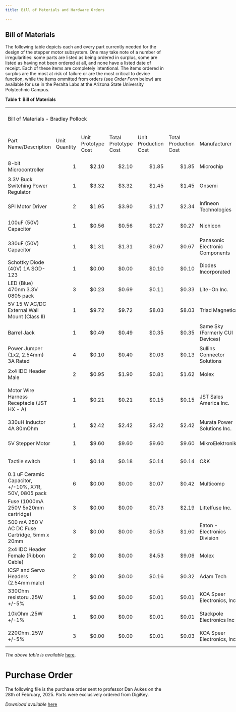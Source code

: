 ```yaml
---
title: Bill of Materials and Hardware Orders

---
```


## Bill of Materials

The following table depicts each and every part currently needed for the design of the stepper motor subsystem. One may take note of a number of irregularities: some parts are listed as being ordered in surplus, some are listed as having not been ordered at all, and none have a listed date of receipt. Each of these items are completely intentional. The items ordered in surplus are the most at risk of failure or are the most critical to device function, while the items ommitted from orders (see *Order Form* below) are available for use in the Peralta Labs at the Arizona State University Polytechnic Campus.


**Table 1: Bill of Materials** 
<!--table
	{mso-displayed-decimal-separator:"\.";
	mso-displayed-thousand-separator:"\,";}
.xl15826
	{padding-top:1px;
	padding-right:1px;
	padding-left:1px;
	mso-ignore:padding;
	color:black;
	font-size:10.0pt;
	font-weight:400;
	font-style:normal;
	text-decoration:none;
	font-family:Arial;
	mso-generic-font-family:auto;
	mso-font-charset:0;
	mso-number-format:General;
	text-align:general;
	vertical-align:bottom;
	mso-background-source:auto;
	mso-pattern:auto;
	white-space:nowrap;}
.xl67826
	{padding-top:1px;
	padding-right:1px;
	padding-left:1px;
	mso-ignore:padding;
	color:windowtext;
	font-size:14.0pt;
	font-weight:700;
	font-style:normal;
	text-decoration:none;
	font-family:Arial, sans-serif;
	mso-font-charset:0;
	mso-number-format:General;
	text-align:center;
	vertical-align:middle;
	border-top:none;
	border-right:none;
	border-bottom:.5pt solid black;
	border-left:none;
	background:#CFE2F3;
	mso-pattern:#CFE2F3 none;
	white-space:normal;}
.xl68826
	{padding-top:1px;
	padding-right:1px;
	padding-left:1px;
	mso-ignore:padding;
	color:windowtext;
	font-size:36.0pt;
	font-weight:700;
	font-style:normal;
	text-decoration:none;
	font-family:Arial, sans-serif;
	mso-font-charset:0;
	mso-number-format:General;
	text-align:center;
	vertical-align:bottom;
	mso-background-source:auto;
	mso-pattern:auto;
	white-space:normal;}
.xl69826
	{padding-top:1px;
	padding-right:1px;
	padding-left:1px;
	mso-ignore:padding;
	color:black;
	font-size:10.0pt;
	font-weight:400;
	font-style:normal;
	text-decoration:none;
	font-family:Arial;
	mso-generic-font-family:auto;
	mso-font-charset:0;
	mso-number-format:General;
	text-align:general;
	vertical-align:bottom;
	mso-background-source:auto;
	mso-pattern:auto;
	white-space:normal;}
.xl70826
	{padding-top:1px;
	padding-right:1px;
	padding-left:1px;
	mso-ignore:padding;
	color:windowtext;
	font-size:14.0pt;
	font-weight:400;
	font-style:normal;
	text-decoration:none;
	font-family:Arial, sans-serif;
	mso-font-charset:0;
	mso-number-format:General;
	text-align:general;
	vertical-align:bottom;
	mso-background-source:auto;
	mso-pattern:auto;
	white-space:normal;}
.xl71826
	{padding-top:1px;
	padding-right:1px;
	padding-left:1px;
	mso-ignore:padding;
	color:windowtext;
	font-size:14.0pt;
	font-weight:400;
	font-style:normal;
	text-decoration:none;
	font-family:Arial, sans-serif;
	mso-font-charset:0;
	mso-number-format:"\#\,\#\#0";
	text-align:general;
	vertical-align:bottom;
	mso-background-source:auto;
	mso-pattern:auto;
	white-space:normal;}
.xl72826
	{padding-top:1px;
	padding-right:1px;
	padding-left:1px;
	mso-ignore:padding;
	color:windowtext;
	font-size:14.0pt;
	font-weight:400;
	font-style:normal;
	text-decoration:none;
	font-family:Arial, sans-serif;
	mso-font-charset:0;
	mso-number-format:"\0022$\0022\#\,\#\#0\.00";
	text-align:general;
	vertical-align:bottom;
	mso-background-source:auto;
	mso-pattern:auto;
	white-space:normal;}
.xl73826
	{padding-top:1px;
	padding-right:1px;
	padding-left:1px;
	mso-ignore:padding;
	color:#467886;
	font-size:14.0pt;
	font-weight:400;
	font-style:normal;
	text-decoration:underline;
	text-underline-style:single;
	font-family:Arial, sans-serif;
	mso-font-charset:0;
	mso-number-format:General;
	text-align:general;
	vertical-align:bottom;
	mso-background-source:auto;
	mso-pattern:auto;
	white-space:normal;}
.xl74826
	{padding-top:1px;
	padding-right:1px;
	padding-left:1px;
	mso-ignore:padding;
	color:windowtext;
	font-size:14.0pt;
	font-weight:400;
	font-style:normal;
	text-decoration:none;
	font-family:Arial, sans-serif;
	mso-font-charset:0;
	mso-number-format:"Short Date";
	text-align:general;
	vertical-align:bottom;
	mso-background-source:auto;
	mso-pattern:auto;
	white-space:normal;}
.xl75826
	{padding-top:1px;
	padding-right:1px;
	padding-left:1px;
	mso-ignore:padding;
	color:black;
	font-size:14.0pt;
	font-weight:400;
	font-style:normal;
	text-decoration:none;
	font-family:Arial, sans-serif;
	mso-font-charset:0;
	mso-number-format:General;
	text-align:general;
	vertical-align:bottom;
	mso-background-source:auto;
	mso-pattern:auto;
	white-space:normal;}
.xl76826
	{padding-top:1px;
	padding-right:1px;
	padding-left:1px;
	mso-ignore:padding;
	color:windowtext;
	font-size:14.0pt;
	font-weight:400;
	font-style:normal;
	text-decoration:none;
	font-family:Arial, sans-serif;
	mso-font-charset:0;
	mso-number-format:General;
	text-align:general;
	vertical-align:middle;
	mso-background-source:auto;
	mso-pattern:auto;
	white-space:normal;}
.xl77826
	{padding-top:1px;
	padding-right:1px;
	padding-left:1px;
	mso-ignore:padding;
	color:black;
	font-size:14.0pt;
	font-weight:400;
	font-style:normal;
	text-decoration:none;
	font-family:"Aptos Narrow", sans-serif;
	mso-font-charset:0;
	mso-number-format:General;
	text-align:general;
	vertical-align:middle;
	mso-background-source:auto;
	mso-pattern:auto;
	white-space:normal;}
-->
</style>
</head>

<body>
<!--[if !excel]>&nbsp;&nbsp;<![endif]-->
<!--The following information was generated by Microsoft Excel's Publish as Web
Page wizard.-->
<!--If the same item is republished from Excel, all information between the DIV
tags will be replaced.-->
<!----------------------------->
<!--START OF OUTPUT FROM EXCEL PUBLISH AS WEB PAGE WIZARD -->
<!----------------------------->

<div id="Bill of Materials_BPollock_sorted.xlsb_826" align=center
x:publishsource="Excel">

<table border=0 cellpadding=0 cellspacing=0 width=2150 style='border-collapse:
 collapse;table-layout:fixed;width:1612pt'>
 <col width=341 style='mso-width-source:userset;mso-width-alt:12117;width:256pt'>
 <col width=93 style='mso-width-source:userset;mso-width-alt:3299;width:70pt'>
 <col width=107 style='mso-width-source:userset;mso-width-alt:3811;width:80pt'>
 <col width=104 style='mso-width-source:userset;mso-width-alt:3697;width:78pt'>
 <col width=116 style='mso-width-source:userset;mso-width-alt:4124;width:87pt'>
 <col width=107 style='mso-width-source:userset;mso-width-alt:3811;width:80pt'>
 <col width=151 style='mso-width-source:userset;mso-width-alt:5376;width:113pt'>
 <col width=128 style='mso-width-source:userset;mso-width-alt:4551;width:96pt'>
 <col width=116 span=2 style='mso-width-source:userset;mso-width-alt:4124;
 width:87pt'>
 <col width=86 style='mso-width-source:userset;mso-width-alt:3043;width:64pt'>
 <col width=89 style='mso-width-source:userset;mso-width-alt:3157;width:67pt'>
 <col width=83 style='mso-width-source:userset;mso-width-alt:2958;width:62pt'>
 <col width=94 style='mso-width-source:userset;mso-width-alt:3356;width:71pt'>
 <col width=98 style='mso-width-source:userset;mso-width-alt:3470;width:73pt'>
 <col width=81 style='mso-width-source:userset;mso-width-alt:2872;width:61pt'>
 <col width=240 style='mso-width-source:userset;mso-width-alt:8533;width:180pt'>
 <tr height=74 style='mso-height-source:userset;height:55.2pt'>
  <td colspan=17 height=74 class=xl68826 width=2150 style='height:55.2pt;
  width:1612pt'>Bill of Materials - Bradley Pollock</td>
 </tr>
 <tr height=86 style='mso-height-source:userset;height:64.2pt'>
  <td height=86 class=xl67826 width=341 style='height:64.2pt;width:256pt'>Part
  Name/Description</td>
  <td class=xl67826 width=93 style='width:70pt'>Unit Quantity</td>
  <td class=xl67826 width=107 style='width:80pt'>Unit Prototype Cost</td>
  <td class=xl67826 width=104 style='width:78pt'>Total Prototype Cost</td>
  <td class=xl67826 width=116 style='width:87pt'>Unit Production Cost</td>
  <td class=xl67826 width=107 style='width:80pt'>Total Production Cost</td>
  <td class=xl67826 width=151 style='width:113pt'>Manufacturer</td>
  <td class=xl67826 width=128 style='width:96pt'>Manufacturer Part #</td>
  <td class=xl67826 width=116 style='width:87pt'>Vendor Link</td>
  <td class=xl67826 width=116 style='width:87pt'>Datasheet Link</td>
  <td class=xl67826 width=86 style='width:64pt'>Supplier</td>
  <td class=xl67826 width=89 style='width:67pt'>Supplier Part #</td>
  <td class=xl67826 width=83 style='width:62pt'># Ordered</td>
  <td class=xl67826 width=94 style='width:71pt'>Date Ordered</td>
  <td class=xl67826 width=98 style='width:73pt'># Received</td>
  <td class=xl67826 width=81 style='width:61pt'>Surplus</td>
  <td class=xl67826 width=240 style='width:180pt'>Schematic Reference
  Designators</td>
 </tr>
 <tr class=xl69826 height=57 style='mso-height-source:userset;height:42.6pt'>
  <td height=57 class=xl76826 width=341 style='height:42.6pt;width:256pt'>8-bit
  Microcontroller</td>
  <td class=xl71826 align=right width=93 style='width:70pt'>1</td>
  <td class=xl72826 align=right width=107 style='width:80pt'>$2.10</td>
  <td class=xl72826 align=right width=104 style='width:78pt'>$2.10</td>
  <td class=xl72826 align=right width=116 style='width:87pt'>$1.85</td>
  <td class=xl72826 align=right width=107 style='width:80pt'>$1.85</td>
  <td class=xl70826 width=151 style='width:113pt'>Microchip</td>
  <td class=xl70826 width=128 style='width:96pt'>PIC18F27Q84-I/SO</td>
  <td class=xl73826 width=116 style='width:87pt'><a
  href="https://www.digikey.com/en/products/detail/microchip-technology/PIC18F27Q84-I-SO/12807406?s=N4IgTCBcDaIAoEkDCBGAHAMTAdgIpoBYBaBAegGUB5EAXQF8g"><span
  style='font-size:14.0pt;font-family:Arial, sans-serif;mso-font-charset:0'>https://www.digikey.com/en/products/detail/microchip-technology/PIC18F27Q84-I-SO/12807406?s=N4IgTCBcDaIAoEkDCBGAHAMTAdgIpoBYBaBAegGUB5EAXQF8g</span></a></td>
  <td class=xl73826 width=116 style='width:87pt'><a
  href="https://www.microchip.com/en-us/product/pic18f27q84"><span
  style='font-size:14.0pt;font-family:Arial, sans-serif;mso-font-charset:0'>https://www.microchip.com/en-us/product/pic18f27q84</span></a></td>
  <td class=xl70826 width=86 style='width:64pt'>DigiKey</td>
  <td class=xl70826 width=89 style='width:67pt'>150-PIC18F27Q84-I/SO-ND</td>
  <td class=xl70826 align=right width=83 style='width:62pt'>3</td>
  <td class=xl74826 align=right width=94 style='width:71pt'>2/28/2025</td>
  <td class=xl70826 width=98 style='width:73pt'></td>
  <td class=xl71826 align=right width=81 style='width:61pt'>-1</td>
  <td class=xl70826 width=240 style='width:180pt'>U1</td>
 </tr>
 <tr class=xl69826 height=57 style='mso-height-source:userset;height:42.6pt'>
  <td height=57 class=xl76826 width=341 style='height:42.6pt;width:256pt'>3.3V
  Buck Switching Power Regulator</td>
  <td class=xl71826 align=right width=93 style='width:70pt'>1</td>
  <td class=xl72826 align=right width=107 style='width:80pt'>$3.32</td>
  <td class=xl72826 align=right width=104 style='width:78pt'>$3.32</td>
  <td class=xl72826 align=right width=116 style='width:87pt'>$1.45</td>
  <td class=xl72826 align=right width=107 style='width:80pt'>$1.45</td>
  <td class=xl70826 width=151 style='width:113pt'>Onsemi</td>
  <td class=xl70826 width=128 style='width:96pt'>LM2575D2T-3.3R4G</td>
  <td class=xl73826 width=116 style='width:87pt'><a
  href="https://www.digikey.com/en/products/detail/onsemi/LM2575D2T-3-3R4G/1476688"><span
  style='font-size:14.0pt;font-family:Arial, sans-serif;mso-font-charset:0'>https://www.digikey.com/en/products/detail/onsemi/LM2575D2T-3-3R4G/1476688</span></a></td>
  <td class=xl73826 width=116 style='width:87pt'><a
  href="https://www.onsemi.com/pdf/datasheet/lm2575-d.pdf"><span
  style='font-size:14.0pt;font-family:Arial, sans-serif;mso-font-charset:0'>https://www.onsemi.com/pdf/datasheet/lm2575-d.pdf</span></a></td>
  <td class=xl70826 width=86 style='width:64pt'>DigiKey</td>
  <td class=xl70826 width=89 style='width:67pt'>LM2575D2T-3.3R4GOSCT-ND</td>
  <td class=xl70826 align=right width=83 style='width:62pt'>4</td>
  <td class=xl74826 align=right width=94 style='width:71pt'>2/28/2025</td>
  <td class=xl70826 width=98 style='width:73pt'></td>
  <td class=xl71826 align=right width=81 style='width:61pt'>-1</td>
  <td class=xl70826 width=240 style='width:180pt'>U2</td>
 </tr>
 <tr class=xl69826 height=57 style='mso-height-source:userset;height:42.6pt'>
  <td height=57 class=xl76826 width=341 style='height:42.6pt;width:256pt'>SPI
  Motor Driver</td>
  <td class=xl71826 align=right width=93 style='width:70pt'>2</td>
  <td class=xl72826 align=right width=107 style='width:80pt'>$1.95</td>
  <td class=xl72826 align=right width=104 style='width:78pt'>$3.90</td>
  <td class=xl72826 align=right width=116 style='width:87pt'>$1.17</td>
  <td class=xl72826 align=right width=107 style='width:80pt'>$2.34</td>
  <td class=xl70826 width=151 style='width:113pt'>Infineon Technologies</td>
  <td class=xl70826 width=128 style='width:96pt'>BTM9011EPXUMA1</td>
  <td class=xl73826 width=116 style='width:87pt'><a
  href="https://www.digikey.com/en/products/detail/infineon-technologies/BTM9011EPXUMA1/25702022?s=N4IgTCBcDaIEIBUCyBOADARgwUQAogF0BfIA"><span
  style='font-size:14.0pt;font-family:Arial, sans-serif;mso-font-charset:0'>https://www.digikey.com/en/products/detail/infineon-technologies/BTM9011EPXUMA1/25702022?s=N4IgTCBcDaIEIBUCyBOADARgwUQAogF0BfIA</span></a></td>
  <td class=xl73826 width=116 style='width:87pt'><a
  href="https://www.infineon.com/dgdl/Infineon-Infineon-BTM901xEP-DS-v01_00-EN-DataSheet-v01_00-EN.pdf?fileId=8ac78c8c90530b3a01912d365ee4326f"><span
  style='font-size:14.0pt;font-family:Arial, sans-serif;mso-font-charset:0'>https://www.infineon.com/dgdl/Infineon-Infineon-BTM901xEP-DS-v01_00-EN-DataSheet-v01_00-EN.pdf?fileId=8ac78c8c90530b3a01912d365ee4326f</span></a></td>
  <td class=xl70826 width=86 style='width:64pt'>DigiKey</td>
  <td class=xl70826 width=89 style='width:67pt'>448-BTM9011EPXUMA1CT-ND</td>
  <td class=xl70826 align=right width=83 style='width:62pt'>4</td>
  <td class=xl74826 align=right width=94 style='width:71pt'>2/28/2025</td>
  <td class=xl70826 width=98 style='width:73pt'></td>
  <td class=xl71826 align=right width=81 style='width:61pt'>-2</td>
  <td class=xl70826 width=240 style='width:180pt'>U3, U4</td>
 </tr>
 <tr class=xl69826 height=57 style='mso-height-source:userset;height:42.6pt'>
  <td height=57 class=xl76826 width=341 style='height:42.6pt;width:256pt'>100uF
  (50V) Capacitor</td>
  <td class=xl71826 align=right width=93 style='width:70pt'>1</td>
  <td class=xl72826 align=right width=107 style='width:80pt'>$0.56</td>
  <td class=xl72826 align=right width=104 style='width:78pt'>$0.56</td>
  <td class=xl72826 align=right width=116 style='width:87pt'>$0.27</td>
  <td class=xl72826 align=right width=107 style='width:80pt'>$0.27</td>
  <td class=xl70826 width=151 style='width:113pt'>Nichicon</td>
  <td class=xl70826 width=128 style='width:96pt'>UUD1H101MNL1GS</td>
  <td class=xl73826 width=116 style='width:87pt'><a
  href="https://www.digikey.com/en/products/detail/nichicon/UUD1H101MNL1GS/590047"><span
  style='font-size:14.0pt;font-family:Arial, sans-serif;mso-font-charset:0'>https://www.digikey.com/en/products/detail/nichicon/UUD1H101MNL1GS/590047</span></a></td>
  <td class=xl73826 width=116 style='width:87pt'><a
  href="https://www.nichicon.co.jp/english/series_items/catalog_pdf/e-uud.pdf"><span
  style='font-size:14.0pt;font-family:Arial, sans-serif;mso-font-charset:0'>https://www.nichicon.co.jp/english/series_items/catalog_pdf/e-uud.pdf</span></a></td>
  <td class=xl70826 width=86 style='width:64pt'>DigiKey</td>
  <td class=xl70826 width=89 style='width:67pt'>493-2306-1-ND</td>
  <td class=xl70826 align=right width=83 style='width:62pt'>2</td>
  <td class=xl74826 align=right width=94 style='width:71pt'>2/28/2025</td>
  <td class=xl75826 width=98 style='width:73pt'></td>
  <td class=xl71826 align=right width=81 style='width:61pt'>-1</td>
  <td class=xl70826 width=240 style='width:180pt'>C1</td>
 </tr>
 <tr class=xl69826 height=74 style='mso-height-source:userset;height:55.8pt'>
  <td height=74 class=xl76826 width=341 style='height:55.8pt;width:256pt'>330uF
  (50V) Capacitor</td>
  <td class=xl71826 align=right width=93 style='width:70pt'>1</td>
  <td class=xl72826 align=right width=107 style='width:80pt'>$1.31</td>
  <td class=xl72826 align=right width=104 style='width:78pt'>$1.31</td>
  <td class=xl72826 align=right width=116 style='width:87pt'>$0.67</td>
  <td class=xl72826 align=right width=107 style='width:80pt'>$0.67</td>
  <td class=xl70826 width=151 style='width:113pt'>Panasonic Electronic
  Components</td>
  <td class=xl70826 width=128 style='width:96pt'>EEE-FT1H331AP</td>
  <td class=xl73826 width=116 style='width:87pt'>https://www.digikey.com/en/products/detail/panasonic-electronic-components/EEE-FT1H331AP/2652057</td>
  <td class=xl73826 width=116 style='width:87pt'>https://industrial.panasonic.com/cdbs/www-data/pdf/RDE0000/ABA0000C1240.pdf</td>
  <td class=xl70826 width=86 style='width:64pt'>DigiKey</td>
  <td class=xl70826 width=89 style='width:67pt'>PCE5026CT-ND</td>
  <td class=xl70826 align=right width=83 style='width:62pt'>2</td>
  <td class=xl74826 align=right width=94 style='width:71pt'>2/28/2025</td>
  <td class=xl75826 width=98 style='width:73pt'></td>
  <td class=xl71826 align=right width=81 style='width:61pt'>-1</td>
  <td class=xl70826 width=240 style='width:180pt'>C2</td>
 </tr>
 <tr class=xl69826 height=57 style='mso-height-source:userset;height:42.6pt'>
  <td height=57 class=xl76826 width=341 style='height:42.6pt;width:256pt'>Schottky
  Diode (40V) 1A SOD-123</td>
  <td class=xl71826 align=right width=93 style='width:70pt'>1</td>
  <td class=xl72826 align=right width=107 style='width:80pt'>$0.00</td>
  <td class=xl72826 align=right width=104 style='width:78pt'>$0.00</td>
  <td class=xl72826 align=right width=116 style='width:87pt'>$0.10</td>
  <td class=xl72826 align=right width=107 style='width:80pt'>$0.10</td>
  <td class=xl70826 width=151 style='width:113pt'>Diodes Incorporated</td>
  <td class=xl70826 width=128 style='width:96pt'>1N5819HW-7-F</td>
  <td class=xl73826 width=116 style='width:87pt'><a
  href="https://www.digikey.com/en/products/detail/diodes-incorporated/1N5819HW-7-F/814970"><span
  style='font-size:14.0pt;font-family:Arial, sans-serif;mso-font-charset:0'>https://www.digikey.com/en/products/detail/diodes-incorporated/1N5819HW-7-F/814970</span></a></td>
  <td class=xl70826 width=116 style='width:87pt'>https://www.diodes.com/assets/Datasheets/1N5819HW.pdf</td>
  <td class=xl70826 width=86 style='width:64pt'>DigiKey</td>
  <td class=xl70826 width=89 style='width:67pt'>1N5819HW-FDICT-ND</td>
  <td class=xl70826 align=right width=83 style='width:62pt'>3</td>
  <td class=xl74826 align=right width=94 style='width:71pt'>2/28/2025</td>
  <td class=xl70826 width=98 style='width:73pt'></td>
  <td class=xl71826 align=right width=81 style='width:61pt'>-1</td>
  <td class=xl70826 width=240 style='width:180pt'>D1</td>
 </tr>
 <tr class=xl69826 height=57 style='mso-height-source:userset;height:42.6pt'>
  <td height=57 class=xl77826 width=341 style='height:42.6pt;width:256pt'>LED
  (Blue) 470nm 3.3V 0805 pack</td>
  <td class=xl71826 align=right width=93 style='width:70pt'>3</td>
  <td class=xl72826 align=right width=107 style='width:80pt'>$0.23</td>
  <td class=xl72826 align=right width=104 style='width:78pt'>$0.69</td>
  <td class=xl72826 align=right width=116 style='width:87pt'>$0.11</td>
  <td class=xl72826 align=right width=107 style='width:80pt'>$0.33</td>
  <td class=xl70826 width=151 style='width:113pt'>Lite-On Inc.</td>
  <td class=xl75826 width=128 style='width:96pt'>LTST-C171TBKT</td>
  <td class=xl75826 width=116 style='width:87pt'>https://www.digikey.com/en/products/detail/liteon/LTST-C171TBKT/388528</td>
  <td class=xl75826 width=116 style='width:87pt'>https://optoelectronics.liteon.com/upload/download/DS22-2000-233/LTST-C171TBKT(0630).pdf</td>
  <td class=xl70826 width=86 style='width:64pt'>DigiKey</td>
  <td class=xl75826 width=89 style='width:67pt'>160-1645-1-ND</td>
  <td class=xl70826 align=right width=83 style='width:62pt'>5</td>
  <td class=xl74826 align=right width=94 style='width:71pt'>2/28/2025</td>
  <td class=xl75826 width=98 style='width:73pt'></td>
  <td class=xl71826 align=right width=81 style='width:61pt'>-3</td>
  <td class=xl70826 width=240 style='width:180pt'>D2, D3, D4</td>
 </tr>
 <tr class=xl69826 height=57 style='mso-height-source:userset;height:42.6pt'>
  <td height=57 class=xl77826 width=341 style='height:42.6pt;width:256pt'>5V 15
  W AC/DC External Wall Mount (Class II)<span style='mso-spacerun:yes'></span></td>
  <td class=xl71826 align=right width=93 style='width:70pt'>1</td>
  <td class=xl72826 align=right width=107 style='width:80pt'>$9.72</td>
  <td class=xl72826 align=right width=104 style='width:78pt'>$9.72</td>
  <td class=xl72826 align=right width=116 style='width:87pt'>$8.03</td>
  <td class=xl72826 align=right width=107 style='width:80pt'>$8.03</td>
  <td class=xl70826 width=151 style='width:113pt'>Triad Magnetics</td>
  <td class=xl70826 width=128 style='width:96pt'>WSU050-3000-13</td>
  <td class=xl73826 width=116 style='width:87pt'><a
  href="https://www.digikey.com/en/products/detail/triad-magnetics/WSU050-3000-13/6600190"><span
  style='font-size:14.0pt;font-family:Arial, sans-serif;mso-font-charset:0'>https://www.digikey.com/en/products/detail/triad-magnetics/WSU050-3000-13/6600190</span></a></td>
  <td class=xl73826 width=116 style='width:87pt'>http://catalog.triadmagnetics.com/Asset/WSU050-3000-13.pdf</td>
  <td class=xl70826 width=86 style='width:64pt'>DigiKey</td>
  <td class=xl75826 width=89 style='width:67pt'>237-2256-ND</td>
  <td class=xl70826 align=right width=83 style='width:62pt'>1</td>
  <td class=xl74826 align=right width=94 style='width:71pt'>2/28/2025</td>
  <td class=xl75826 width=98 style='width:73pt'></td>
  <td class=xl71826 align=right width=81 style='width:61pt'>-1</td>
  <td class=xl70826 width=240 style='width:180pt'>*Off-board*</td>
 </tr>
 <tr class=xl69826 height=75 style='mso-height-source:userset;height:56.4pt'>
  <td height=75 class=xl77826 width=341 style='height:56.4pt;width:256pt'>Barrel
  Jack</td>
  <td class=xl71826 align=right width=93 style='width:70pt'>1</td>
  <td class=xl72826 align=right width=107 style='width:80pt'>$0.49</td>
  <td class=xl72826 align=right width=104 style='width:78pt'>$0.49</td>
  <td class=xl72826 align=right width=116 style='width:87pt'>$0.35</td>
  <td class=xl72826 align=right width=107 style='width:80pt'>$0.35</td>
  <td class=xl70826 width=151 style='width:113pt'>Same Sky (Formerly CUI
  Devices)</td>
  <td class=xl75826 width=128 style='width:96pt'>PJ-002B</td>
  <td class=xl75826 width=116 style='width:87pt'>https://www.digikey.com/en/products/detail/same-sky-formerly-cui-devices/PJ-002B/96965</td>
  <td class=xl75826 width=116 style='width:87pt'>https://www.sameskydevices.com/product/resource/pj-002b.pdf</td>
  <td class=xl70826 width=86 style='width:64pt'>DigiKey</td>
  <td class=xl75826 width=89 style='width:67pt'>CP-002B-ND</td>
  <td class=xl70826 align=right width=83 style='width:62pt'>1</td>
  <td class=xl74826 align=right width=94 style='width:71pt'>2/28/2025</td>
  <td class=xl75826 width=98 style='width:73pt'></td>
  <td class=xl71826 align=right width=81 style='width:61pt'>-1</td>
  <td class=xl70826 width=240 style='width:180pt'>J1</td>
 </tr>
 <tr class=xl69826 height=57 style='mso-height-source:userset;height:42.6pt'>
  <td height=57 class=xl77826 width=341 style='height:42.6pt;width:256pt'>Power
  Jumper (1x2, 2.54mm) 3A Rated</td>
  <td class=xl71826 align=right width=93 style='width:70pt'>4</td>
  <td class=xl72826 align=right width=107 style='width:80pt'>$0.10</td>
  <td class=xl72826 align=right width=104 style='width:78pt'>$0.40</td>
  <td class=xl72826 align=right width=116 style='width:87pt'>$0.03</td>
  <td class=xl72826 align=right width=107 style='width:80pt'>$0.13</td>
  <td class=xl75826 width=151 style='width:113pt'>Sullins Connector Solutions</td>
  <td class=xl75826 width=128 style='width:96pt'>QPC02SXGN-RC</td>
  <td class=xl75826 width=116 style='width:87pt'>https://www.digikey.com/en/products/detail/sullins-connector-solutions/QPC02SXGN-RC/2618262</td>
  <td class=xl75826 width=116 style='width:87pt'>https://s3.amazonaws.com/catalogspreads-pdf/PAGE128-129%20.100%20JUMPER.pdf</td>
  <td class=xl70826 width=86 style='width:64pt'>DigiKey</td>
  <td class=xl75826 width=89 style='width:67pt'>S9337-ND</td>
  <td class=xl70826 align=right width=83 style='width:62pt'>4</td>
  <td class=xl74826 align=right width=94 style='width:71pt'>2/28/2025</td>
  <td class=xl75826 width=98 style='width:73pt'></td>
  <td class=xl71826 align=right width=81 style='width:61pt'>-4</td>
  <td class=xl70826 width=240 style='width:180pt'>J2, J3, J4, J5</td>
 </tr>
 <tr class=xl69826 height=57 style='mso-height-source:userset;height:42.6pt'>
  <td height=57 class=xl77826 width=341 style='height:42.6pt;width:256pt'>2x4
  IDC Header Male</td>
  <td class=xl71826 align=right width=93 style='width:70pt'>2</td>
  <td class=xl72826 align=right width=107 style='width:80pt'>$0.95</td>
  <td class=xl72826 align=right width=104 style='width:78pt'>$1.90</td>
  <td class=xl72826 align=right width=116 style='width:87pt'>$0.81</td>
  <td class=xl72826 align=right width=107 style='width:80pt'>$1.62</td>
  <td class=xl70826 width=151 style='width:113pt'>Molex</td>
  <td class=xl75826 width=128 style='width:96pt'>0702460801</td>
  <td class=xl73826 width=116 style='width:87pt'><a
  href="https://www.digikey.com/en/products/detail/molex/0702460801/760165"><span
  style='font-size:14.0pt;font-family:Arial, sans-serif;mso-font-charset:0'>https://www.digikey.com/en/products/detail/molex/0702460801/760165</span></a></td>
  <td class=xl73826 width=116 style='width:87pt'><a
  href="https://www.digikey.com/en/products/detail/molex/0702460801/760165"><span
  style='font-size:14.0pt;font-family:Arial, sans-serif;mso-font-charset:0'>https://www.digikey.com/en/products/detail/molex/0702460801/760165</span></a></td>
  <td class=xl70826 width=86 style='width:64pt'>DigiKey</td>
  <td class=xl75826 width=89 style='width:67pt'>900-0702460801-ND</td>
  <td class=xl70826 align=right width=83 style='width:62pt'>4</td>
  <td class=xl74826 align=right width=94 style='width:71pt'>2/28/2025</td>
  <td class=xl75826 width=98 style='width:73pt'></td>
  <td class=xl71826 align=right width=81 style='width:61pt'>-2</td>
  <td class=xl70826 width=240 style='width:180pt'>J6, J7</td>
 </tr>
 <tr class=xl69826 height=57 style='mso-height-source:userset;height:42.6pt'>
  <td height=57 class=xl77826 width=341 style='height:42.6pt;width:256pt'>Motor
  Wire Harness Receptacle (JST HX - A)</td>
  <td class=xl71826 align=right width=93 style='width:70pt'>1</td>
  <td class=xl72826 align=right width=107 style='width:80pt'>$0.21</td>
  <td class=xl72826 align=right width=104 style='width:78pt'>$0.21</td>
  <td class=xl72826 align=right width=116 style='width:87pt'>$0.15</td>
  <td class=xl72826 align=right width=107 style='width:80pt'>$0.15</td>
  <td class=xl70826 width=151 style='width:113pt'>JST Sales America Inc.</td>
  <td class=xl75826 width=128 style='width:96pt'>B5B-XH-A</td>
  <td class=xl75826 width=116 style='width:87pt'>https://www.digikey.com/en/products/detail/jst-sales-america-inc/B5B-XH-A/1530483?gclsrc=aw.ds&amp;&amp;utm_adgroup=&amp;utm_source=google&amp;utm_medium=cpc&amp;utm_campaign=Pmax%20Shopping_Product_Passives%20Overstock&amp;utm_term=&amp;utm_content=&amp;utm_id=go_cmp-21280451924_adg-_ad-__dev-c_ext-_prd-1530483_sig-Cj0KCQiA2oW-BhC2ARIsADSIAWo-JnMVrfOedDNZcyt5CHZSmCO24cEWniK_kUVMWsFEtyZ-NR3pM34aAjsNEALw_wcB&amp;gad_source=1&amp;gclid=Cj0KCQiA2oW-BhC2ARIsADSIAWo-JnMVrfOedDNZcyt5CHZSmCO24cEWniK_kUVMWsFEtyZ-NR3pM34aAjsNEALw_wcB&amp;gclsrc=aw.ds</td>
  <td class=xl75826 width=116 style='width:87pt'>https://www.jst-mfg.com/product/pdf/eng/eXH.pdf</td>
  <td class=xl70826 width=86 style='width:64pt'>DigiKey</td>
  <td class=xl75826 width=89 style='width:67pt'>B5B-XH-A</td>
  <td class=xl70826 align=right width=83 style='width:62pt'>2</td>
  <td class=xl74826 align=right width=94 style='width:71pt'>2/28/2025</td>
  <td class=xl75826 width=98 style='width:73pt'></td>
  <td class=xl71826 align=right width=81 style='width:61pt'>-1</td>
  <td class=xl70826 width=240 style='width:180pt'>J8</td>
 </tr>
 <tr class=xl69826 height=57 style='mso-height-source:userset;height:42.6pt'>
  <td height=57 class=xl77826 width=341 style='height:42.6pt;width:256pt'>330uH
  Inductor 4A 80mOhm</td>
  <td class=xl71826 align=right width=93 style='width:70pt'>1</td>
  <td class=xl72826 align=right width=107 style='width:80pt'>$2.42</td>
  <td class=xl72826 align=right width=104 style='width:78pt'>$2.42</td>
  <td class=xl72826 align=right width=116 style='width:87pt'>$2.42</td>
  <td class=xl72826 align=right width=107 style='width:80pt'>$2.42</td>
  <td class=xl75826 width=151 style='width:113pt'>Murata Power Solutions Inc.</td>
  <td class=xl75826 width=128 style='width:96pt'>60B334C</td>
  <td class=xl75826 width=116 style='width:87pt'>https://www.digikey.com/en/products/detail/murata-power-solutions-inc/60B334C/3178535</td>
  <td class=xl75826 width=116 style='width:87pt'>https://search.murata.co.jp/Ceramy/image/img/P02A/kmp_6000b.pdf</td>
  <td class=xl70826 width=86 style='width:64pt'>DigiKey</td>
  <td class=xl75826 width=89 style='width:67pt'>811-2464-ND</td>
  <td class=xl70826 align=right width=83 style='width:62pt'>1</td>
  <td class=xl74826 align=right width=94 style='width:71pt'>2/28/2025</td>
  <td class=xl75826 width=98 style='width:73pt'></td>
  <td class=xl71826 align=right width=81 style='width:61pt'>-1</td>
  <td class=xl70826 width=240 style='width:180pt'>L1</td>
 </tr>
 <tr class=xl69826 height=57 style='mso-height-source:userset;height:42.6pt'>
  <td height=57 class=xl77826 width=341 style='height:42.6pt;width:256pt'>5V
  Stepper Motor</td>
  <td class=xl71826 align=right width=93 style='width:70pt'>1</td>
  <td class=xl72826 align=right width=107 style='width:80pt'>$9.60</td>
  <td class=xl72826 align=right width=104 style='width:78pt'>$9.60</td>
  <td class=xl72826 align=right width=116 style='width:87pt'>$9.60</td>
  <td class=xl72826 align=right width=107 style='width:80pt'>$9.60</td>
  <td class=xl75826 width=151 style='width:113pt'>MikroElektronika</td>
  <td class=xl75826 width=128 style='width:96pt'>MIKROE-1530</td>
  <td class=xl75826 width=116 style='width:87pt'>https://www.digikey.com/en/products/detail/mikroelektronika/MIKROE-1530/5724295?s=N4IgTCBcDa4BwCECaApAtAFjgAjdgrAGogC6AvkA</td>
  <td class=xl75826 width=116 style='width:87pt'>https://download.mikroe.com/documents/datasheets/step-motor-5v-28byj48-datasheet.pdf</td>
  <td class=xl70826 width=86 style='width:64pt'>DigiKey</td>
  <td class=xl75826 width=89 style='width:67pt'>1471-1491-ND</td>
  <td class=xl70826 align=right width=83 style='width:62pt'>1</td>
  <td class=xl74826 align=right width=94 style='width:71pt'>2/28/2025</td>
  <td class=xl75826 width=98 style='width:73pt'></td>
  <td class=xl71826 align=right width=81 style='width:61pt'>-1</td>
  <td class=xl70826 width=240 style='width:180pt'>MG1</td>
 </tr>
 <tr class=xl69826 height=57 style='mso-height-source:userset;height:42.6pt'>
  <td height=57 class=xl77826 width=341 style='height:42.6pt;width:256pt'>Tactile
  switch</td>
  <td class=xl71826 align=right width=93 style='width:70pt'>1</td>
  <td class=xl72826 align=right width=107 style='width:80pt'>$0.18</td>
  <td class=xl72826 align=right width=104 style='width:78pt'>$0.18</td>
  <td class=xl72826 align=right width=116 style='width:87pt'>$0.14</td>
  <td class=xl72826 align=right width=107 style='width:80pt'>$0.14</td>
  <td class=xl75826 width=151 style='width:113pt'>C&amp;K</td>
  <td class=xl75826 width=128 style='width:96pt'>PTS636SM43SMTR LFS</td>
  <td class=xl75826 width=116 style='width:87pt'>https://www.digikey.com/en/products/detail/c-k/PTS636SM43SMTR-LFS/10071723</td>
  <td class=xl75826 width=116 style='width:87pt'>https://www.ckswitches.com/media/2779/pts636.pdf</td>
  <td class=xl70826 width=86 style='width:64pt'>DigiKey</td>
  <td class=xl75826 width=89 style='width:67pt'>CKN12310-1-ND</td>
  <td class=xl75826 align=right width=83 style='width:62pt'>1</td>
  <td class=xl74826 align=right width=94 style='width:71pt'>2/28/2025</td>
  <td class=xl75826 width=98 style='width:73pt'></td>
  <td class=xl71826 align=right width=81 style='width:61pt'>-1</td>
  <td class=xl75826 width=240 style='width:180pt'>SW-1</td>
 </tr>
 <tr class=xl69826 height=57 style='mso-height-source:userset;height:42.6pt'>
  <td height=57 class=xl76826 width=341 style='height:42.6pt;width:256pt'>0.1
  uF Ceramic Capacitor, +/-10%, X7R, 50V, 0805 pack</td>
  <td class=xl71826 align=right width=93 style='width:70pt'>6</td>
  <td class=xl72826 align=right width=107 style='width:80pt'>$0.00</td>
  <td class=xl72826 align=right width=104 style='width:78pt'>$0.00</td>
  <td class=xl72826 align=right width=116 style='width:87pt'>$0.07</td>
  <td class=xl72826 align=right width=107 style='width:80pt'>$0.42</td>
  <td class=xl70826 width=151 style='width:113pt'>Multicomp</td>
  <td class=xl70826 width=128 style='width:96pt'>0805B104K500BD</td>
  <td class=xl73826 width=116 style='width:87pt'><a
  href="https://www.digikey.com/en/products/detail/nextgen-components/0805B104K500BD/15776052"><span
  style='font-size:14.0pt;font-family:Arial, sans-serif;mso-font-charset:0'>https://www.digikey.com/en/products/detail/nextgen-components/0805B104K500BD/15776052</span></a></td>
  <td class=xl73826 width=116 style='width:87pt'><a
  href="https://mm.digikey.com/Volume0/opasdata/d220001/medias/docus/6490/3372_0805B104K500BD.pdf"><span
  style='font-size:14.0pt;font-family:Arial, sans-serif;mso-font-charset:0'>https://mm.digikey.com/Volume0/opasdata/d220001/medias/docus/6490/3372_0805B104K500BD.pdf</span></a></td>
  <td class=xl70826 width=86 style='width:64pt'>Peralta 109</td>
  <td class=xl70826 width=89 style='width:67pt'>0805B104K500BD</td>
  <td class=xl70826 align=right width=83 style='width:62pt'>12</td>
  <td class=xl74826 align=right width=94 style='width:71pt'>2/28/2025</td>
  <td class=xl75826 width=98 style='width:73pt'></td>
  <td class=xl71826 align=right width=81 style='width:61pt'>-6</td>
  <td class=xl70826 width=240 style='width:180pt'>C3, C4, C5, C6, C7, C8</td>
 </tr>
 <tr class=xl69826 height=57 style='mso-height-source:userset;height:42.6pt'>
  <td height=57 class=xl77826 width=341 style='height:42.6pt;width:256pt'>Fuse
  (1000mA 250V 5x20mm cartridge)</td>
  <td class=xl71826 align=right width=93 style='width:70pt'>3</td>
  <td class=xl72826 align=right width=107 style='width:80pt'>$0.00</td>
  <td class=xl72826 align=right width=104 style='width:78pt'>$0.00</td>
  <td class=xl72826 align=right width=116 style='width:87pt'>$0.73</td>
  <td class=xl72826 align=right width=107 style='width:80pt'>$2.19</td>
  <td class=xl70826 width=151 style='width:113pt'>Littelfuse Inc.</td>
  <td class=xl70826 width=128 style='width:96pt'>0218001.HXP</td>
  <td class=xl73826 width=116 style='width:87pt'><a
  href="https://www.digikey.com/en/products/detail/littelfuse-inc/0218001-HXP/777135"><span
  style='font-size:14.0pt;font-family:Arial, sans-serif;mso-font-charset:0'>https://www.digikey.com/en/products/detail/littelfuse-inc/0218001-HXP/777135</span></a></td>
  <td class=xl75826 width=116 style='width:87pt'>https://www.littelfuse.com/assetdocs/littelfuse_fuse_218_datasheet.pdf?assetguid=a96d72b7-5296-4815-88b4-98b2f6738874</td>
  <td class=xl70826 width=86 style='width:64pt'>Peralta 109</td>
  <td class=xl70826 width=89 style='width:67pt'>F2419-ND</td>
  <td class=xl70826 align=right width=83 style='width:62pt'>3</td>
  <td class=xl74826 align=right width=94 style='width:71pt'>2/28/2025</td>
  <td class=xl75826 width=98 style='width:73pt'></td>
  <td class=xl71826 align=right width=81 style='width:61pt'>-3</td>
  <td class=xl70826 width=240 style='width:180pt'>F1</td>
 </tr>
 <tr class=xl69826 height=84 style='mso-height-source:userset;height:63.0pt'>
  <td height=84 class=xl77826 width=341 style='height:63.0pt;width:256pt'>500
  mA 250 V AC DC Fuse Cartridge, 5mm x 20mm</td>
  <td class=xl71826 align=right width=93 style='width:70pt'>3</td>
  <td class=xl72826 align=right width=107 style='width:80pt'>$0.00</td>
  <td class=xl72826 align=right width=104 style='width:78pt'>$0.00</td>
  <td class=xl72826 align=right width=116 style='width:87pt'>$0.53</td>
  <td class=xl72826 align=right width=107 style='width:80pt'>$1.60</td>
  <td class=xl75826 width=151 style='width:113pt'>Eaton - Electronics Division</td>
  <td class=xl75826 width=128 style='width:96pt'>BK1/GMA-500-R</td>
  <td class=xl73826 width=116 style='width:87pt'><a
  href="https://www.digikey.com/en/products/detail/eaton-electronics-division/BK1-GMA-500-R/1877132"><span
  style='font-size:14.0pt;font-family:Arial, sans-serif;mso-font-charset:0'>https://www.digikey.com/en/products/detail/eaton-electronics-division/BK1-GMA-500-R/1877132</span></a></td>
  <td class=xl73826 width=116 style='width:87pt'><a
  href="https://www.eaton.com/content/dam/eaton/products/electronic-components/resources/data-sheet/eaton-gma-time-delay-glass-tube-fuses-data-sheet.pdf"><span
  style='font-size:14.0pt;font-family:Arial, sans-serif;mso-font-charset:0'>https://www.eaton.com/content/dam/eaton/products/electronic-components/resources/data-sheet/eaton-gma-time-delay-glass-tube-fuses-data-sheet.pdf</span></a></td>
  <td class=xl70826 width=86 style='width:64pt'>Peralta 109</td>
  <td class=xl75826 width=89 style='width:67pt'>283-3263-ND</td>
  <td class=xl70826 align=right width=83 style='width:62pt'>3</td>
  <td class=xl74826 align=right width=94 style='width:71pt'>2/28/2025</td>
  <td class=xl75826 width=98 style='width:73pt'></td>
  <td class=xl71826 align=right width=81 style='width:61pt'>-3</td>
  <td class=xl70826 width=240 style='width:180pt'>F2, F3</td>
 </tr>
 <tr class=xl69826 height=57 style='mso-height-source:userset;height:42.6pt'>
  <td height=57 class=xl77826 width=341 style='height:42.6pt;width:256pt'>2x4
  IDC Header Female (Ribbon Cable)</td>
  <td class=xl71826 align=right width=93 style='width:70pt'>2</td>
  <td class=xl72826 align=right width=107 style='width:80pt'>$0.00</td>
  <td class=xl72826 align=right width=104 style='width:78pt'>$0.00</td>
  <td class=xl72826 align=right width=116 style='width:87pt'>$4.53</td>
  <td class=xl72826 align=right width=107 style='width:80pt'>$9.06</td>
  <td class=xl70826 width=151 style='width:113pt'>Molex</td>
  <td class=xl75826 width=128 style='width:96pt'>0015453508</td>
  <td class=xl75826 width=116 style='width:87pt'>https://www.digikey.com/en/products/detail/molex/0015453508/3122857</td>
  <td class=xl75826 width=116 style='width:87pt'>https://www.molex.com/pdm_docs/as/AS-71395-001-001.pdf</td>
  <td class=xl70826 width=86 style='width:64pt'>Peralta 109</td>
  <td class=xl75826 width=89 style='width:67pt'>WM25220-ND</td>
  <td class=xl70826 align=right width=83 style='width:62pt'>2</td>
  <td class=xl74826 align=right width=94 style='width:71pt'>2/28/2025</td>
  <td class=xl75826 width=98 style='width:73pt'></td>
  <td class=xl71826 align=right width=81 style='width:61pt'>-2</td>
  <td class=xl70826 width=240 style='width:180pt'>*Off-board*</td>
 </tr>
 <tr class=xl69826 height=57 style='mso-height-source:userset;height:42.6pt'>
  <td height=57 class=xl77826 width=341 style='height:42.6pt;width:256pt'>ICSP
  and Servo Headers (2.54mm male)</td>
  <td class=xl71826 align=right width=93 style='width:70pt'>2</td>
  <td class=xl72826 align=right width=107 style='width:80pt'>$0.00</td>
  <td class=xl72826 align=right width=104 style='width:78pt'>$0.00</td>
  <td class=xl72826 align=right width=116 style='width:87pt'>$0.16</td>
  <td class=xl72826 align=right width=107 style='width:80pt'>$0.32</td>
  <td class=xl75826 width=151 style='width:113pt'>Adam Tech</td>
  <td class=xl75826 width=128 style='width:96pt'>PH1-18-UA</td>
  <td class=xl73826 width=116 style='width:87pt'><a
  href="https://www.digikey.com/en/products/detail/adam-tech/PH1-18-UA/9830420"><span
  style='font-size:14.0pt;font-family:Arial, sans-serif;mso-font-charset:0'>https://www.digikey.com/en/products/detail/adam-tech/PH1-18-UA/9830420</span></a></td>
  <td class=xl75826 width=116 style='width:87pt'>https://app.adam-tech.com/products/download/data_sheet/201605/ph1-xx-ua-data-sheet.pdf</td>
  <td class=xl75826 width=86 style='width:64pt'>Peralta 109</td>
  <td class=xl75826 width=89 style='width:67pt'>2057-PH1-18-UA-ND</td>
  <td class=xl75826 align=right width=83 style='width:62pt'>0</td>
  <td class=xl74826 align=right width=94 style='width:71pt'>2/28/2025</td>
  <td class=xl75826 width=98 style='width:73pt'></td>
  <td class=xl71826 align=right width=81 style='width:61pt'>-2</td>
  <td class=xl70826 width=240 style='width:180pt'>J9, J10</td>
 </tr>
 <tr class=xl69826 height=57 style='mso-height-source:userset;height:42.6pt'>
  <td height=57 class=xl77826 width=341 style='height:42.6pt;width:256pt'>330Ohm
  resistor<span style='mso-spacerun:yes'>u </span>.25W +/-5%</td>
  <td class=xl71826 align=right width=93 style='width:70pt'>1</td>
  <td class=xl72826 align=right width=107 style='width:80pt'>$0.00</td>
  <td class=xl72826 align=right width=104 style='width:78pt'>$0.00</td>
  <td class=xl72826 align=right width=116 style='width:87pt'>$0.01</td>
  <td class=xl72826 align=right width=107 style='width:80pt'>$0.01</td>
  <td class=xl75826 width=151 style='width:113pt'>KOA Speer Electronics, Inc.</td>
  <td class=xl75826 width=128 style='width:96pt'>RK73B2ATTD331J</td>
  <td class=xl73826 width=116 style='width:87pt'><a
  href="https://www.digikey.com/en/products/detail/koa-speer-electronics-inc/RK73B2ATTD331J/10236540"><span
  style='font-size:14.0pt;font-family:Arial, sans-serif;mso-font-charset:0'>https://www.digikey.com/en/products/detail/koa-speer-electronics-inc/RK73B2ATTD331J/10236540</span></a></td>
  <td class=xl75826 width=116 style='width:87pt'>https://www.koaspeer.com/pdfs/RK73B.pdf</td>
  <td class=xl70826 width=86 style='width:64pt'>Peralta 109</td>
  <td class=xl75826 width=89 style='width:67pt'>2019-RK73B2ATTD331JCT-ND</td>
  <td class=xl70826 align=right width=83 style='width:62pt'>3</td>
  <td class=xl74826 align=right width=94 style='width:71pt'>2/28/2025</td>
  <td class=xl75826 width=98 style='width:73pt'></td>
  <td class=xl71826 align=right width=81 style='width:61pt'>-1</td>
  <td class=xl70826 width=240 style='width:180pt'>R1</td>
 </tr>
 <tr class=xl69826 height=57 style='mso-height-source:userset;height:42.6pt'>
  <td height=57 class=xl77826 width=341 style='height:42.6pt;width:256pt'>10kOhm
  .25W +/-1%</td>
  <td class=xl71826 align=right width=93 style='width:70pt'>1</td>
  <td class=xl72826 align=right width=107 style='width:80pt'>$0.00</td>
  <td class=xl72826 align=right width=104 style='width:78pt'>$0.00</td>
  <td class=xl72826 align=right width=116 style='width:87pt'>$0.01</td>
  <td class=xl72826 align=right width=107 style='width:80pt'>$0.01</td>
  <td class=xl75826 width=151 style='width:113pt'>Stackpole Electronics Inc</td>
  <td class=xl75826 width=128 style='width:96pt'>RNCP0805FTD10K0</td>
  <td class=xl73826 width=116 style='width:87pt'><a
  href="https://www.digikey.com/en/products/detail/stackpole-electronics-inc/RNCP0805FTD10K0/2240262"><span
  style='font-size:14.0pt;font-family:Arial, sans-serif;mso-font-charset:0'>https://www.digikey.com/en/products/detail/stackpole-electronics-inc/RNCP0805FTD10K0/2240262</span></a></td>
  <td class=xl75826 width=116 style='width:87pt'>https://www.seielect.com/catalog/sei-rncp.pdf</td>
  <td class=xl70826 width=86 style='width:64pt'>Peralta 109</td>
  <td class=xl75826 width=89 style='width:67pt'>RNCP0805FTD10K0CT-ND</td>
  <td class=xl75826 align=right width=83 style='width:62pt'>3</td>
  <td class=xl74826 align=right width=94 style='width:71pt'>2/28/2025</td>
  <td class=xl75826 width=98 style='width:73pt'></td>
  <td class=xl71826 align=right width=81 style='width:61pt'>-1</td>
  <td class=xl70826 width=240 style='width:180pt'>R2</td>
 </tr>
 <tr class=xl69826 height=57 style='mso-height-source:userset;height:42.6pt'>
  <td height=57 class=xl77826 width=341 style='height:42.6pt;width:256pt'>220Ohm
  .25W +/-5%</td>
  <td class=xl71826 align=right width=93 style='width:70pt'>3</td>
  <td class=xl72826 align=right width=107 style='width:80pt'>$0.00</td>
  <td class=xl72826 align=right width=104 style='width:78pt'>$0.00</td>
  <td class=xl72826 align=right width=116 style='width:87pt'>$0.01</td>
  <td class=xl72826 align=right width=107 style='width:80pt'>$0.03</td>
  <td class=xl75826 width=151 style='width:113pt'>KOA Speer Electronics, Inc.</td>
  <td class=xl75826 width=128 style='width:96pt'>RK73B2ATTD221J</td>
  <td class=xl75826 width=116 style='width:87pt'>https://www.digikey.com/en/products/detail/koa-speer-electronics-inc/RK73B2ATTD221J/10236562</td>
  <td class=xl75826 width=116 style='width:87pt'>https://www.koaspeer.com/pdfs/RK73B.pdf</td>
  <td class=xl70826 width=86 style='width:64pt'>Peralta 109</td>
  <td class=xl75826 width=89 style='width:67pt'>2019-RK73B2ATTD221JCT-ND</td>
  <td class=xl70826 align=right width=83 style='width:62pt'>5</td>
  <td class=xl74826 align=right width=94 style='width:71pt'>2/28/2025</td>
  <td class=xl75826 width=98 style='width:73pt'></td>
  <td class=xl71826 align=right width=81 style='width:61pt'>-3</td>
  <td class=xl70826 width=240 style='width:180pt'>R3, R4, R5</td>
 </tr>
 <![if supportMisalignedColumns]>
 <tr height=0 style='display:none'>
  <td width=341 style='width:256pt'></td>
  <td width=93 style='width:70pt'></td>
  <td width=107 style='width:80pt'></td>
  <td width=104 style='width:78pt'></td>
  <td width=116 style='width:87pt'></td>
  <td width=107 style='width:80pt'></td>
  <td width=151 style='width:113pt'></td>
  <td width=128 style='width:96pt'></td>
  <td width=116 style='width:87pt'></td>
  <td width=116 style='width:87pt'></td>
  <td width=86 style='width:64pt'></td>
  <td width=89 style='width:67pt'></td>
  <td width=83 style='width:62pt'></td>
  <td width=94 style='width:71pt'></td>
  <td width=98 style='width:73pt'></td>
  <td width=81 style='width:61pt'></td>
  <td width=240 style='width:180pt'></td>
 </tr>
 <![endif]>
</table>

</div>



*The above table is available* [here](Bill-of-Materials_BPollock_sorted.xlsb.xlsx).

# Purchase Order

The following file is the purchase order sent to professor Dan Aukes on the 28th of February, 2025. Parts were exclusively ordered from DigiKey.

*Download available* [here](BPollock_Purchase_Request_DigiKey.xlsx)


